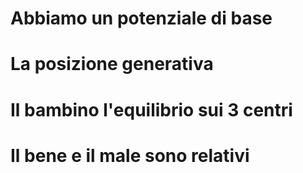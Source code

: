 
# Abbiamo un potenziale di base 

# La posizione generativa

# Il bambino l'equilibrio sui 3 centri


# Il bene e il male sono relativi
<!--stackedit_data:
eyJoaXN0b3J5IjpbLTY0MDI4OTMyOV19
-->
